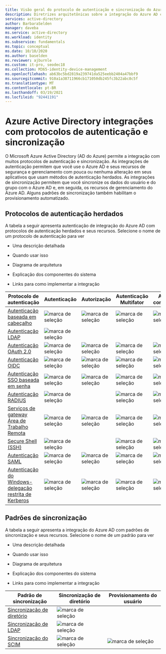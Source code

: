 ```yaml
---
title: Visão geral do protocolo de autenticação e sincronização do Azure Active Directory
description: Diretrizes arquitetônicas sobre a integração do Azure AD com protocolos de autenticação herdados e padrões de sincronização
services: active-directory
author: BarbaraSelden
manager: daveba
ms.service: active-directory
ms.workload: identity
ms.subservice: fundamentals
ms.topic: conceptual
ms.date: 10/10/2020
ms.author: baselden
ms.reviewer: ajburnle
ms.custom: it-pro, seodec18
ms.collection: M365-identity-device-management
ms.openlocfilehash: ab63bc5bd2819a239741da525eebb2404a47bbf9
ms.sourcegitcommit: 910a1a38711966cb171050db245fc3b22abc8c5f
ms.translationtype: MT
ms.contentlocale: pt-BR
ms.lasthandoff: 03/19/2021
ms.locfileid: "92441191"
---
```

# <a name="azure-active-directory-integrations-with-authentication-and-synchronization-protocols"></a>Azure Active Directory integrações com protocolos de autenticação e sincronização

O Microsoft Azure Active Directory (AD do Azure) permite a integração com muitos protocolos de autenticação e sincronização. As integrações de autenticação permitem que você use o Azure AD e seus recursos de segurança e gerenciamento com pouca ou nenhuma alteração em seus aplicativos que usam métodos de autenticação herdados. As integrações de sincronização permitem que você sincronize os dados do usuário e do grupo com o Azure AD e, em seguida, os recursos de gerenciamento do Azure AD. Alguns padrões de sincronização também habilitam o provisionamento automatizado.

## <a name="legacy-authentication-protocols"></a>Protocolos de autenticação herdados

A tabela a seguir apresenta autenticação de integração do Azure AD com protocolos de autenticação herdados e seus recursos. Selecione o nome de um protocolo de autenticação para ver

* Uma descrição detalhada

* Quando usar isso

* Diagrama de arquitetura

* Explicação dos componentes do sistema

* Links para como implementar a integração

 

| Protocolo de autenticação| Autenticação| Autorização| Autenticação Multifator| Acesso condicional |
| - |- | - | - | - |
| [Autenticação baseada em cabeçalho](auth-header-based.md)|![marca de seleção](./media/authentication-patterns/check.png)| ![marca de seleção](./media/authentication-patterns/check.png)| ![marca de seleção](./media/authentication-patterns/check.png)| ![marca de seleção](./media/authentication-patterns/check.png) |
| [Autenticação LDAP](auth-ldap.md)| ![marca de seleção](./media/authentication-patterns/check.png)| | |  |
| [Autenticação OAuth 2.0](auth-oauth2.md)| ![marca de seleção](./media/authentication-patterns/check.png)| ![marca de seleção](./media/authentication-patterns/check.png)| ![marca de seleção](./media/authentication-patterns/check.png)| ![marca de seleção](./media/authentication-patterns/check.png) |
| [Autenticação OIDC](auth-oidc.md)| ![marca de seleção](./media/authentication-patterns/check.png)| ![marca de seleção](./media/authentication-patterns/check.png)| ![marca de seleção](./media/authentication-patterns/check.png)| ![marca de seleção](./media/authentication-patterns/check.png) |
| [Autenticação SSO baseada em senha](auth-password-based-sso.md )| ![marca de seleção](./media/authentication-patterns/check.png)| ![marca de seleção](./media/authentication-patterns/check.png)| ![marca de seleção](./media/authentication-patterns/check.png)| ![marca de seleção](./media/authentication-patterns/check.png) |
| [Autenticação RADIUS]( auth-radius.md)| ![marca de seleção](./media/authentication-patterns/check.png)| | ![marca de seleção](./media/authentication-patterns/check.png)| ![marca de seleção](./media/authentication-patterns/check.png) |
| [Serviços de gateway Área de Trabalho Remota](auth-remote-desktop-gateway.md)| ![marca de seleção](./media/authentication-patterns/check.png)| ![marca de seleção](./media/authentication-patterns/check.png)| ![marca de seleção](./media/authentication-patterns/check.png)| ![marca de seleção](./media/authentication-patterns/check.png) |
| [Secure Shell (SSH)](auth-ssh.md) |  ![marca de seleção](./media/authentication-patterns/check.png)| | ![marca de seleção](./media/authentication-patterns/check.png)| ![marca de seleção](./media/authentication-patterns/check.png) |
| [Autenticação SAML](auth-saml.md)| ![marca de seleção](./media/authentication-patterns/check.png)| ![marca de seleção](./media/authentication-patterns/check.png)| ![marca de seleção](./media/authentication-patterns/check.png)| ![marca de seleção](./media/authentication-patterns/check.png) |
| [Autenticação do Windows-delegação restrita de Kerberos](auth-kcd.md)| ![marca de seleção](./media/authentication-patterns/check.png)| ![marca de seleção](./media/authentication-patterns/check.png)| ![marca de seleção](./media/authentication-patterns/check.png)| ![marca de seleção](./media/authentication-patterns/check.png) |


 
## <a name="synchronization-patterns"></a>Padrões de sincronização

A tabela a seguir apresenta a integração do Azure AD com padrões de sincronização e seus recursos. Selecione o nome de um padrão para ver

* Uma descrição detalhada

* Quando usar isso

* Diagrama de arquitetura

* Explicação dos componentes do sistema

* Links para como implementar a integração



| Padrão de sincronização| Sincronização de diretório| Provisionamento do usuário |
| - | - | - |
| [Sincronização de diretório](sync-directory.md)| ![marca de seleção](./media/authentication-patterns/check.png)|  |
| [Sincronização de LDAP](sync-ldap.md)| ![marca de seleção](./media/authentication-patterns/check.png)|  |
| [Sincronização do SCIM](sync-scim.md)| ![marca de seleção](./media/authentication-patterns/check.png)| ![marca de seleção](./media/authentication-patterns/check.png) |

